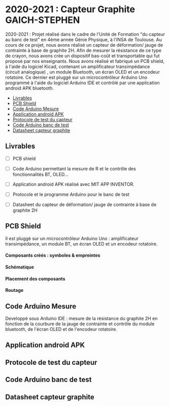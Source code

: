 # 2020-2021 : Capteur Graphite GAICH-STEPHEN 
2020-2021 : Projet réalisé dans le cadre de l'Unité de Formation "du capteur au banc de test" en 4ème année Génie Physique, à l'INSA de Toulouse. Au cours de ce projet, nous avons réalisé un capteur de déformation/ jauge de contrainte à base de graphite 2H. Afin de mesurer la résistance de ce type de crayon, nous avons crée un dispositif bas-coût et transportable qui fut proposé par nos enseignants. Nous avons réalisé et fabriqué un PCB shield, à l'aide du logiciel Kicad, contenant un amplificateur transimpédance (circuit analogique) , un module Bluetooth, un écran OLED et un encodeur rotatoire. Ce dernier est pluggé sur un microcontrôleur Arduino Uno programmé à l'aide du logiciel Arduino IDE et contrôlé par une application android APK bluetooth. 

  - [Livrables](#livrables)
  - [PCB Shield](#pcb-shield)
  - [Code Arduino Mesure](#code-arduino-mesure)
  - [Application android APK](#application-android-apk)
  - [Protocole de test du capteur](#protocole-de-test-du-capteur)
  - [Code Arduino banc de test](#code-arduino-banc-de-test)
  - [Datasheet capteur graphite](#datasheet-capteur-graphite)

## Livrables  
- [ ] PCB shield 
- [ ] Code Arduino permettant la mesure de R et le contrôle des fonctionnalités BT, OLED... 
- [ ] Application android APK réalisé avec MIT APP INVENTOR.
- [ ] Protocole et le programme Arduino pour le banc de test
- [ ] Datasheet du capteur de déformation/ jauge de contrainte à base de graphite 2H 



## PCB Shield
Il est pluggé sur un microcontrôleur Arduino Uno : amplificateur transimpédance, un module BT, un écran OLED et un encodeur rotatoire. 

#### Composants créés : symboles & empreintes 

#### Schématique 

#### Placement des composants 

#### Routage 



## Code Arduino Mesure 
Developpé sous Arduino IDE : mesure de la résistance du graphite 2H en fonction de la courbure de la jauge de contrainte et contrôle du module bluetooth, de l'écran OLED et de l'encodeur rotatoire. 


## Application android APK



## Protocole de test du capteur



## Code Arduino banc de test



## Datasheet capteur graphite

